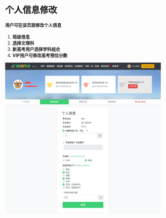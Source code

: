 # 个人信息修改

#### 用户可在该页面修改个人信息 

1. **班级信息**
2.  **选择文理科**
3.  **新高考用户选择学科组合** 
4. **VIP用户可修改高考预估分数**

![](../.gitbook/assets/34.png)

